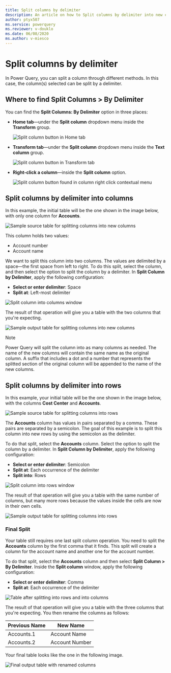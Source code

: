 ```yaml
---
title: Split columns by delimiter
description: An article on how to Split columns by delimiter into new columns or rows using Power Query.
author: ptyx507
ms.service: powerquery
ms.reviewer: v-douklo
ms.date: 06/08/2020
ms.author: v-miesco
---
```


# Split columns by delimiter
In Power Query, you can split a column through different methods.
In this case, the column(s) selected can be split by a delimiter.

## Where to find Split Columns > By Delimiter
You can find the **Split Columns: By Delimiter** option in three places:

* **Home tab**&mdash;under the **Split column** dropdown menu inside the **Transform** group.

   ![Split column button in Home tab](images/me-split-columns-delimiter-icon-home.png)

* **Transform tab**&mdash;under the **Split column** dropdown menu inside the **Text column** group.

   ![Split column button in Transform tab](images/me-split-columns-delimiter-icon-transform.png)

* **Right-click a column**&mdash;inside the **Split column** option.

   ![Split column button found in column right click contextual menu](images/me-split-columns-delimiter-right-click-icon.png)

## Split columns by delimiter into columns
In this example, the initial table will be the one shown in the image below, with only one column for **Accounts**. 

![Sample source table for splitting columns into new columns](images/me-split-columns-delimiter-into-columns-original.png)

This column holds two values:
* Account number
* Account name 

We want to split this column into two columns. The values are delimited by a space&mdash;the first space from left to right. To do this split, select the column, and then select the option to split the column by a delimiter. In **Split Column by Delimiter**, apply the following configuration:

* **Select or enter delimiter**: Space
* **Split at**: Left-most delimiter

![Split column into columns window](images/me-split-columns-delimiter-into-columns-split-column-window.png)

The result of that operation will give you a table with the two columns that you're expecting.

![Sample output table for splitting columns into new columns](images/me-split-columns-delimiter-into-columns-final.png)

>[!Note]
>Power Query will split the column into as many columns as needed. The name of the new columns will contain the same name as the original column. A suffix that includes a dot and a number that represents the splitted section of the original column will be appended to the name of the new columns. 

## Split columns by delimiter into rows
In this example, your initial table will be the one shown in the image below, with the columns **Cost Center** and **Accounts**. 

![Sample source table for splitting columns into rows](images/me-split-columns-delimiter-into-rows-original.png)

The **Accounts** column has values in pairs separated by a comma. These pairs are separated by a semicolon. The goal of this example is to split this column into new rows by using the semicolon as the delimiter.

To do that split, select the **Accounts** column. Select the option to split the column by a delimiter. In **Split Column by Delimiter**, apply the following configuration:

* **Select or enter delimiter**: Semicolon
* **Split at**: Each occurrence of the delimiter
* **Split into**: Rows

![Split column into rows window](images/me-split-columns-delimiter-into-rows-split-column-window.png)

The result of that operation will give you a table with the same number of columns, but many more rows because the values inside the cells are now in their own cells.

![Sample output table for splitting columns into rows](images/me-split-columns-delimiter-into-rows-final.png)

### Final Split

Your table still requires one last split column operation. You need to split the **Accounts** column by the first comma that it finds. This split will create a column for the account name and another one for the account number.

To do that split, select the **Accounts** column and then select **Split Column > By Delimiter**. Inside the **Split column** window, apply the following configuration:

* **Select or enter delimiter**: Comma
* **Split at**: Each occurrence of the delimiter

![Table after splitting into rows and into columns](images/me-split-columns-delimiter-into-rows-into-columns-split-window.png)

The result of that operation will give you a table with the three columns that you're expecting. You then rename the columns as follows:

Previous Name | New Name 
--------------|----------
Accounts.1 | Account Name
Accounts.2 | Account Number

Your final table looks like the one in the following image.

![Final output table with renamed columns](images/me-split-columns-delimiter-into-rows-into-columns-final.png)
